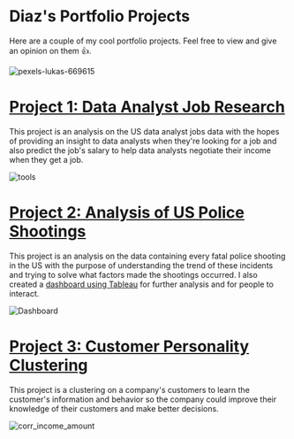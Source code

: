 # Diaz's Portfolio Projects
Here are a couple of my cool portfolio projects. Feel free to view and give an opinion on them 👍.

![pexels-lukas-669615](https://user-images.githubusercontent.com/60106788/142340555-2f3325f7-eb9f-424e-8039-ce0f9a480a00.jpg)

# [Project 1: Data Analyst Job Research](https://github.com/diazridzky/Data-Analyst-Job)
This project is an analysis on the US data analyst jobs data with the hopes of providing an insight to data analysts when they're looking for a job and also predict the job's salary to help data analysts negotiate their income when they get a job.

![tools](https://user-images.githubusercontent.com/60106788/142211120-bb9ced0d-6eab-46e0-b9ca-f01f932a8ae7.PNG)

# [Project 2: Analysis of US Police Shootings](https://github.com/diazridzky/US-Fatal-Police-Shootings)
This project is an analysis on the data containing every fatal police shooting in the US with the purpose of understanding the trend of these incidents and trying to solve what factors made the shootings occurred. I also created a [dashboard using Tableau](https://public.tableau.com/app/profile/diaz.ridzky.anandianto/viz/USPoliceShootingsDashboard/Dashboard) for further analysis and for people to interact.


![Dashboard](https://user-images.githubusercontent.com/60106788/144366354-929833a6-d12e-411d-be32-9a80f9079efe.png)

# [Project 3: Customer Personality Clustering](https://github.com/diazridzky/Customer-Personality-Segmentation)
This project is a clustering on a company's customers to learn the customer's information and behavior so the company could improve their knowledge of their customers and make better decisions.

![corr_income_amount](https://user-images.githubusercontent.com/60106788/142207532-4cb2ee7b-7a6d-4915-9cb7-f340fd9843cb.png)
